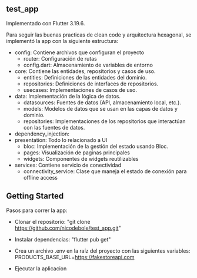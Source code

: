 ## test_app

Implementado con Flutter 3.19.6.

Para seguir las buenas practicas de clean code y arquitectura hexagonal, se implementó la app con la siguiente estructura:

- config: Contiene archivos que configuran el proyecto
    - router: Configuración de rutas
    - config.dart: Almacenamiento de variables de entorno
- core: Contiene las entidades, repositorios y casos de uso.
    - entities: Definiciones de las entidades del dominio.
    - repositories: Definiciones de interfaces de repositorios.
    - usecases: Implementaciones de casos de uso.
- data: Implementación de la lógica de datos.
    - datasources: Fuentes de datos (API, almacenamiento local, etc.).
    - models: Modelos de datos que se usan en las capas de datos y dominio.
    - repositories: Implementaciones de los repositorios que interactúan con las fuentes de datos.
- dependency_injection:
- presentation: Todo lo relacionado a UI
    - bloc: Implementación de la gestión del estado usando Bloc.
    - pages: Visualización de paginas principales
    - widgets: Componentes de widgets reutilizables
- services: Contiene servicio de conectividad
    - connectivity_service: Clase que maneja el estado de conexión para offline access

## Getting Started

Pasos para correr la app:
- Clonar el repositorio:
"git clone https://github.com/nicodebole/test_app.git"

- Instalar dependencias:
"flutter pub get"

- Crea un archivo .env en la raíz del proyecto con las siguientes variables:
PRODUCTS_BASE_URL=https://fakestoreapi.com

- Ejecutar la aplicacion
